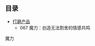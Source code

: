 ## 目录 ##
- [打磨产品](https://github.com/liuxingrichu/five_business/blob/master/combat/day065-day070.md)
	- 067 魔力：创造无法割舍的情感共鸣

魔力 